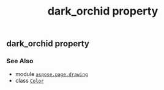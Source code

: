 ﻿---
title: dark_orchid property
second_title: Aspose.Page for Python via .NET API References
description: 
type: docs
weight: 430
url: /python-net/aspose.page.drawing/color/dark_orchid/
is_root: false
---

## dark_orchid property


### See Also
* module [`aspose.page.drawing`](../../)
* class [`Color`](/page/python-net/aspose.page.drawing/color)
